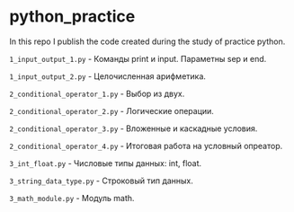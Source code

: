 # python_practice
In this repo I publish the code created during the study of practice python.

`1_input_output_1.py` - Команды print и input. Параметны sep и end.

`1_input_output_2.py` - Целочисленная арифметика.

`2_conditional_operator_1.py` - Выбор из двух.

`2_conditional_operator_2.py` - Логические операции.

`2_conditional_operator_3.py` - Вложенные и каскадные условия.

`2_conditional_operator_4.py` - Итоговая работа на условный опреатор.

`3_int_float.py` - Числовые типы данных: int, float.

`3_string_data_type.py` - Строковый тип данных.

`3_math_module.py` - Модуль math.
